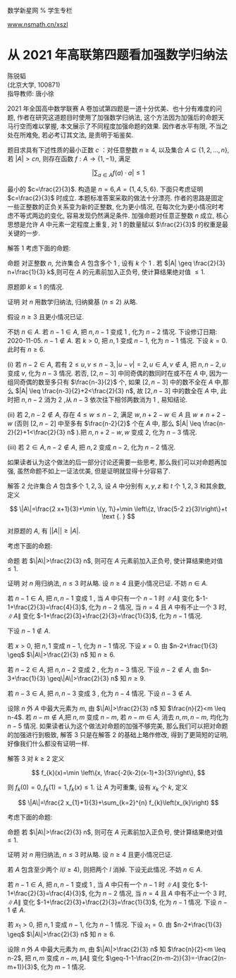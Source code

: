 数学新星网 $\%$ 学生专栏

www.nsmath.cn/xszl

# 从 2021 年高联第四题看加强数学归纳法 

陈锐韬<br>(北京大学, 100871)<br>指导教师: 唐小徐

2021 年全国高中数学联赛 A 卷加试第四题是一道十分优美、也十分有难度的问题, 作者在研究这道题目时使用了加强数学归纳法, 这个方法因为加强后的命题天马行空而难以掌握, 本文展示了不同程度加强命题的效果. 因作者水平有限, 不当之处在所难免, 若必考订其文法, 是责明于垢鉴矣.

题目求具有下述性质的最小正数 $c$ ：对任意整数 $n \geq 4$, 以及集合 $A \subseteq\{1,2, \ldots, n\}$, 若 $|A|>c n$, 则存在函数 $f: A \rightarrow\{1,-1\}$, 满足

$$
\left|\sum_{a \in A} f(a) \cdot a\right| \leq 1
$$

最小的 $c=\frac{2}{3}$. 构造是 $n=6, A=\{1,4,5,6\}$. 下面只考虑证明 $c=\frac{2}{3}$ 时成立. 本题标准答案采取的做法十分漂亮. 作者的思路是固定一些正整数的正负关系变为新的正整数, 化为更小情况, 在每次化为更小情况时考虑不等式两边的变化, 容易发现仍然满足条件. 加强命题对任意正整数 $n$ 成立, 核心思想是允许 $A$ 中元素一定程度上重复, 对 1 的数量赋以 $\frac{2}{3}$ 的权重是最关键的一步.

解答 1 考虑下面的命题:

命题 对正整数 $n$, 允许集合 $A$ 包含多个 1 , 设有 $k$ 个 1 . 若 $|A| \geq \frac{2}{3} n+\frac{1}{3} k$,则可在 $A$ 的元素前加入正负号, 使计算结果绝对值 $\leq 1$.

原题即 $k \leq 1$ 的情况.

证明 对 $n$ 用数学归纳法, 归纳奠基 $(n \leq 2)$ 从略.

假设 $n \geq 3$ 且更小情况已证.

不妨 $n \in A$. 若 $n-1 \in A$, 把 $n, n-1$ 变成 1 , 化为 $n-2$ 情况. 下设修订日期: 2020-11-05.
$n-1 \notin A$. 若 $k>0$, 把 $n, 1$ 变成 $n-1$, 化为 $n-1$ 情况. 下设 $k=0$. 此时有 $n \geq 6$.

(i) 若 $n-2 \in A$, 若有 $2 \leq u, v \leq n-3,|u-v|=2, u \in A, v \notin A$, 把 $n, n-2, u$ 变成 $v$, 化为 $n-3$ 情况. 若否, $[2, n-3]$ 中同奇偶的数同时在或不在 $A$ 中, 因为一组同奇偶的数至多只有 $\frac{n-3}{2}$ 个, 如果 $[2, n-3]$ 中的数不全在 $A$ 中,那么 $|A| \leq \frac{n-3}{2}+2<\frac{2}{3} n$, 故 $[2, n-3]$ 中的数全在 $A$ 中, 此时把 $n, n-2$ 消为 2 ,从 $n-3$ 依次往下相邻两数消为 1 , 易知结论.

(ii) 若 $2, n-2 \notin A$, 存在 $4 \leq w \leq n-2$, 满足 $w, n+2-w \in A$ 且 $w \neq n+2-w$ (否则 $[2, n-2]$ 中至多有 $\frac{n-2}{2}$ 个在 $A$ 中, 那么 $|A| \leq \frac{n-2}{2}+1<\frac{2}{3} n$ ).把 $n, n+2-w, w$ 变成 2, 化为 $n-3$ 情况.

(iii) 若 $2 \in A, n-2 \notin A$, 把 $n, 2$ 变成 $n-2$, 化为 $n-2$ 情况.

如果读者认为这个做法的后一部分讨论还需要一些思考, 那么我们可以对命题再加强, 虽然命题不如上一证法优美, 但是证明就显得十分容易了.

解答 2 允许集合 $A$ 包含多个 $1,2,3$, 设 $A$ 中分别有 $x, y, z$ 和 $t$ 个 $1,2,3$ 和其余数, 定义

$$
\|A\|=\frac{2 x+1}{3}+\min \{y, 1\}+\min \left\{z, \frac{5-2 z}{3}\right\}+t \text {. }
$$

对原题的 $A$, 有 ||$A|| \geq|A|$.

考虑下面的命题:

命题 若 $\|A\|>\frac{2}{3} n$, 则可在 $A$ 元素前加入正负号, 使计算结果绝对值 $\leq 1$.

证明 对 $n$ 用归纳法, $n \leq 3$ 时从略. 设 $n \geq 4$ 且更小情况已证. 不妨 $n \in A$.

若 $n-1 \in A$, 把 $n, n-1$ 变成 1 , 当 $A$ 中只有一个 $n-1$ 时 $\|A\|$ 变化 $-1-1+\frac{2}{3}=\frac{4}{3}$, 化为 $n-2$ 情况, 当 $n=4$ 且 $A$ 中有不止一个 3 时, $\|A\|$ 变化 $-1+\frac{2}{3}+\frac{2}{3}=\frac{1}{3}$, 化为 $n-1$ 情况.

下设 $n-1 \notin A$.

若 $x>0$, 把 $n, 1$ 变成 $n-1$, 化为 $n-1$ 情况. 下设 $x=0$. 由 $n-2+\frac{1}{3} \geq$ $\|A\|>\frac{2}{3} n$ 知 $n \geq 6$.

若 $n-2 \in A$, 把 $n, n-2$ 变成 2 , 化为 $n-3$ 情况. 下设 $n-2 \notin A$, 由 $n-3+\frac{1}{3} \geq\|A\|>\frac{2}{3} n$ 知 $n \geq 9$.

若 $n-3 \in A$, 把 $n, n-3$ 变成 3 , 化为 $n-4$ 情况. 下设 $n-3 \notin A$.

设除 $n$ 外 $A$ 中最大元素为 $m$, 由 $\|A\|>\frac{2}{3} n$ 知 $\frac{n}{2}<m \leq n-4$. 若 $n-m \notin A$,把 $n, m$ 变成 $n-m$, 若 $n-m \in A$, 消去 $n, m, n-m$, 均化为 $n-5$ 情况.
如果读者认为这个做法对命题的加强不够完美, 那么我们可以把对命题的加强进行到极致, 解答 3 只是在解答 2 的基础上略作修改, 得到了更简短的证明, 好像我们什么都没有证明一样.

解答 3 对 $k \geq 2$ 定义

$$
f_{k}(x)=\min \left\{x, \frac{-2(k-2)(x-1)+3}{3}\right\},
$$

则 $f_{k}(0)=0, f_{k}(1)=1, f_{k}(x) \leq 1$. 让 $A$ 为可重集, 设有 $x_{k}$ 个 $k$, 定义

$$
\|A\|=\frac{2 x_{1}+1}{3}+\sum_{k=2}^{n} f_{k}\left(x_{k}\right)
$$

考虑下面的命题:

命题 若 $\|A\|>\frac{2}{3} n$, 则可在 $A$ 元素前加入正负号, 使计算结果绝对值 $\leq 1$.

证明 对 $n$ 用归纳法, $n \leq 3$ 时从略. 设 $n \geq 4$ 且更小情况已证.

若 $A$ 包含至少两个 $l(l \geq 4)$, 则把两个 $l$ 消掉. 下设无此情况. 不妨 $n \in A$.

若 $n-1 \in A$, 把 $n, n-1$ 变成 1 , 当 $A$ 中只有一个 $n-1$ 时 $\|A\|$ 变化 $-1-1+\frac{2}{3}=\frac{4}{3}$, 化为 $n-2$ 情况, 当 $n=4$ 且 $A$ 中有不止一个 3 时, $\|A\|$ 变化 $-1+\frac{2}{3}+\frac{2}{3}=\frac{1}{3}$, 化为 $n-1$ 情况. 下设 $n-1 \notin A$.

若 $x_{1}>0$, 把 $n, 1$ 变成 $n-1$, 化为 $n-1$ 情况. 下设 $x_{1}=0$. 由 $n-2+\frac{1}{3} \geq$ $\|A\|>\frac{2}{3} n$ 知 $n \geq 6$.

设除 $n$ 外 $A$ 中最大元素为 $m$, 由 $\|A\|>\frac{2}{3} n$ 知 $\frac{n}{2}<m \leq n-2$, 把 $n, m$ 变成 $n-m,\|A\|$ 变化 $\geq-1-1-\frac{2(n-m-2)}{3}=-\frac{2(n-m+1)}{3}$, 化为 $m-1$ 情况.

